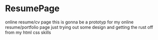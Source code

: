 # ResumePage
online resume/cv page
this is gonna be a prototyp for my online resume/portfolio page
just trying out some design and getting the rust off from my html css skills
